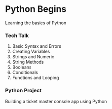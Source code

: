 # Python Begins

Learning the basics of Python 

### Tech Talk

1. Basic Syntax and Errors
2. Creating Variables
3. Strings and Numeric
4. String Methods
5. Booleans
6. Conditionals
7. Functions and Looping

### Python Project

Building a ticket master console app using Python



